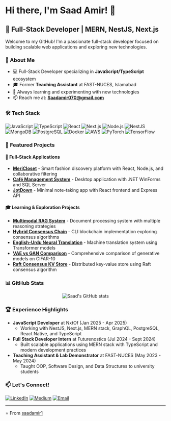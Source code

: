 # Hi there, I'm Saad Amir! 👋

## 🚀 Full-Stack Developer | MERN, NestJS, Next.js

Welcome to my GitHub! I'm a passionate full-stack developer focused on building scalable web applications and exploring new technologies.

### 🎯 About Me
- 💻 Full-Stack Developer specializing in **JavaScript/TypeScript** ecosystem
- 🎓 Former **Teaching Assistant** at FAST-NUCES, Islamabad
- 🌱 Always learning and experimenting with new technologies
- 📫 Reach me at: **Saadamir070@gmail.com**

### 🛠️ Tech Stack

![JavaScript](https://img.shields.io/badge/-JavaScript-F7DF1E?style=flat-square&logo=javascript&logoColor=black)
![TypeScript](https://img.shields.io/badge/-TypeScript-3178C6?style=flat-square&logo=typescript&logoColor=white)
![React](https://img.shields.io/badge/-React-61DAFB?style=flat-square&logo=react&logoColor=black)
![Next.js](https://img.shields.io/badge/-Next.js-000000?style=flat-square&logo=nextdotjs&logoColor=white)
![Node.js](https://img.shields.io/badge/-Node.js-339933?style=flat-square&logo=nodedotjs&logoColor=white)
![NestJS](https://img.shields.io/badge/-NestJS-E0234E?style=flat-square&logo=nestjs&logoColor=white)
![MongoDB](https://img.shields.io/badge/-MongoDB-47A248?style=flat-square&logo=mongodb&logoColor=white)
![PostgreSQL](https://img.shields.io/badge/-PostgreSQL-336791?style=flat-square&logo=postgresql&logoColor=white)
![Docker](https://img.shields.io/badge/-Docker-2496ED?style=flat-square&logo=docker&logoColor=white)
![AWS](https://img.shields.io/badge/-AWS-232F3E?style=flat-square&logo=amazon-aws&logoColor=white)
![PyTorch](https://img.shields.io/badge/-PyTorch-EE4C2C?style=flat-square&logo=pytorch&logoColor=white)
![TensorFlow](https://img.shields.io/badge/-TensorFlow-FF6F00?style=flat-square&logo=tensorflow&logoColor=white)

### 🌟 Featured Projects

#### 🚀 Full-Stack Applications
- **[MeriCloset](https://github.com/saadamir1/mericloset)** - Smart fashion discovery platform with React, Node.js, and collaborative filtering
- **[Café Management System](https://github.com/saadamir1/BinaryBeans-CafeManagementSystem.NET)** - Desktop application with .NET WinForms and SQL Server
- **[JotDown](https://github.com/saadamir1/JotDown-client)** - Minimal note-taking app with React frontend and Express API

#### 🎓 Learning & Exploration Projects
- **[Multimodal RAG System](https://github.com/saadamir1/multimodal-rag-system)** - Document processing system with multiple reasoning strategies
- **[Hybrid Consensus Chain](https://github.com/saadamir1/hybrid-consensus-chain)** - CLI blockchain implementation exploring consensus algorithms
- **[English-Urdu Neural Translation](https://github.com/saadamir1/english-urdu-neural-translation)** - Machine translation system using Transformer models
- **[VAE vs GAN Comparison](https://github.com/saadamir1/vae-gan-comparison)** - Comprehensive comparison of generative models on CIFAR-10
- **[Raft Consensus KV Store](https://github.com/saadamir1/raft-consensus-kv)** - Distributed key-value store using Raft consensus algorithm

### 📊 GitHub Stats

<div align="center">
  <img src="https://github-readme-stats.vercel.app/api?username=saadamir1&show_icons=true&theme=react&hide_border=true&bg_color=0D1117" alt="Saad's GitHub stats" />
</div>

### 🏆 Experience Highlights

- **JavaScript Developer** at NxtOf (Jan 2025 - Apr 2025)
  - Working with NestJS, Next.js, MERN stack, GraphQL, PostgreSQL, React Native, and TypeScript
- **Full Stack Developer Intern** at Futurenostics (Jul 2024 - Sept 2024)
  - Built scalable applications using MERN stack with TypeScript and modern development practices
- **Teaching Assistant & Lab Demonstrator** at FAST-NUCES (May 2023 - May 2024)
  - Taught OOP, Software Design, and Data Structures to university students

### 📫 Let's Connect!

[![LinkedIn](https://img.shields.io/badge/-LinkedIn-0077B5?style=flat-square&logo=linkedin&logoColor=white)](https://linkedin.com/in/yourprofile)
[![Medium](https://img.shields.io/badge/-Medium-12100E?style=flat-square&logo=medium&logoColor=white)](https://medium.com/@yourprofile)
[![Email](https://img.shields.io/badge/-Email-D14836?style=flat-square&logo=gmail&logoColor=white)](mailto:Saadamir070@gmail.com)

---

⭐️ From [saadamir1](https://github.com/saadamir1)
